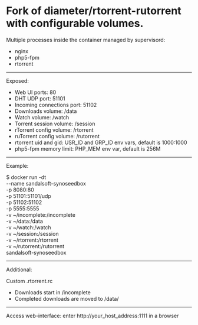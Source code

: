 # Fork of diameter/rtorrent-rutorrent with configurable volumes.

Multiple processes inside the container managed by supervisord:

* nginx
* php5-fpm
* rtorrent

---

Exposed:

* Web UI ports: 80
* DHT UDP port: 51101
* Incoming connections port: 51102
* Downloads volume: /data
* Watch volume: /watch
* Torrent session volume: /session
* rTorrent config volume: /rtorrent
* ruTorrent config volume: /rutorrent
* rtorrent uid and gid: USR_ID and GRP_ID env vars, default is 1000:1000
* php5-fpm memory limit: PHP_MEM env var, default is 256M

---

Example:

$ docker run -dt \
 --name sandalsoft-synoseedbox \
 -p 8080:80 \
 -p 51101:51101/udp \
 -p 51102:51102 \
 -p 5555:5555 \
 -v ~/incomplete:/incomplete \
 -v ~/data:/data \
 -v ~/watch:/watch \
 -v ~/session:/session \
 -v ~/rtorrent:/rtorrent \
 -v ~/rutorrent:/rutorrent \
 sandalsoft-synoseedbox

---

Additional:

Custom .rtorrent.rc

* Downloads start in /incomplete
* Completed downloads are moved to /data/<rutorrent label>

---

Access web-interface: enter http://your_host_address:1111 in a browser
